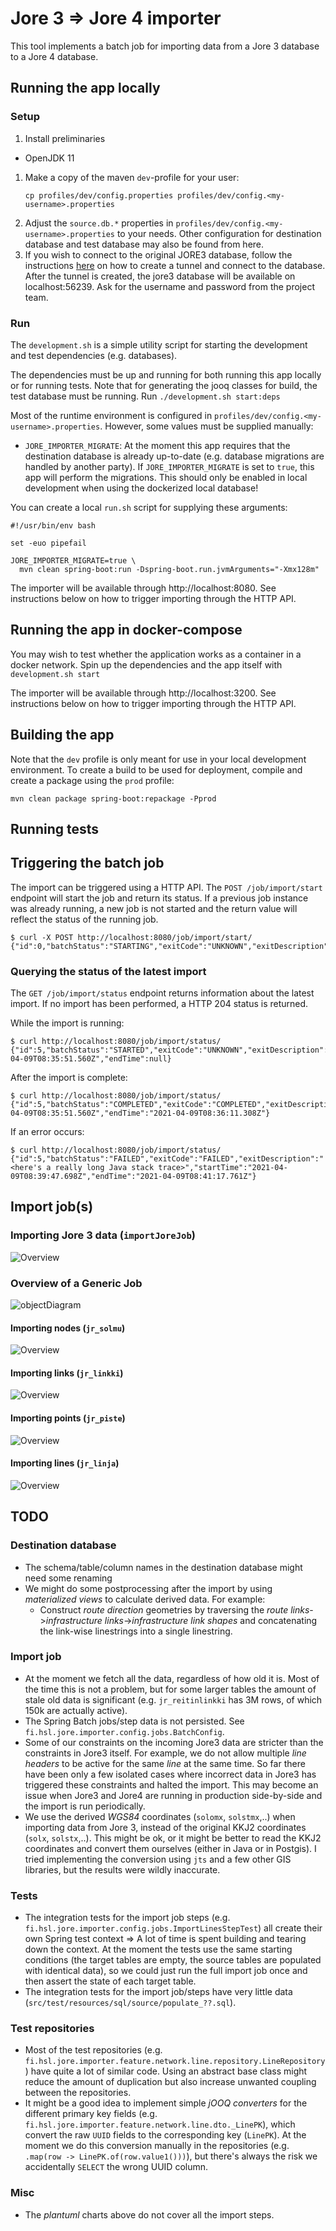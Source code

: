 # Jore 3 => Jore 4 importer

This tool implements a batch job for importing data from a Jore 3 database to a Jore 4 database.

## Running the app locally

### Setup

1. Install preliminaries
  - OpenJDK 11
1. Make a copy of the maven `dev`-profile for your user:
    ```
    cp profiles/dev/config.properties profiles/dev/config.<my-username>.properties
    ```
1. Adjust the `source.db.*` properties in `profiles/dev/config.<my-username>.properties` to your needs. Other configuration for destination database and test database may also be found from here.
1. If you wish to connect to the original JORE3 database, follow the instructions [here](https://github.com/HSLdevcom/jore4/blob/main/wiki/onboarding.md#creating-an-ssh-configuration-entry) on how to create a tunnel and connect to the database. After the tunnel is created, the jore3 database will be available on localhost:56239. Ask for the username and password from the project team. 

### Run 

The `development.sh` is a simple utility script for starting the development and test dependencies (e.g. databases).

The dependencies must be up and running for both running this app locally or for running tests. Note that for generating the jooq classes for build, the test database must be running. Run `./development.sh start:deps`

Most of the runtime environment is configured in `profiles/dev/config.<my-username>.properties`. However, some values must be supplied manually:

- `JORE_IMPORTER_MIGRATE`: At the moment this app requires that the destination database is already up-to-date (e.g. database migrations are handled by another party). If `JORE_IMPORTER_MIGRATE` is set to `true`, this app will perform the migrations. This should only be enabled in local development when using the dockerized local database!

You can create a local `run.sh` script for supplying these arguments:

```shell
#!/usr/bin/env bash

set -euo pipefail

JORE_IMPORTER_MIGRATE=true \
  mvn clean spring-boot:run -Dspring-boot.run.jvmArguments="-Xmx128m"
```

The importer will be available through http://localhost:8080. See instructions below on how to trigger importing through the HTTP API.

## Running the app in docker-compose

You may wish to test whether the application works as a container in a docker network. Spin up the dependencies and 
the app itself with `development.sh start`

The importer will be available through http://localhost:3200. See instructions below on how to trigger importing through the HTTP API.

## Building the app

Note that the `dev` profile is only meant for use in your local development environment. To create a build to be used for deployment, compile and create a package using the `prod` profile:
```
mvn clean package spring-boot:repackage -Pprod
```

## Running tests

## Triggering the batch job

The import can be triggered using a HTTP API. The `POST /job/import/start` endpoint will start the job and return its status. If a previous job instance was already running, a new job is not started and the return value will reflect the status of the running job.

```shell
$ curl -X POST http://localhost:8080/job/import/start/
{"id":0,"batchStatus":"STARTING","exitCode":"UNKNOWN","exitDescription":null,"startTime":null,"endTime":null}
```

### Querying the status of the latest import

The `GET /job/import/status` endpoint returns information about the latest import. If no import has been performed, a HTTP 204 status is returned.

While the import is running:

```shell
$ curl http://localhost:8080/job/import/status/
{"id":5,"batchStatus":"STARTED","exitCode":"UNKNOWN","exitDescription":null,"startTime":"2021-04-09T08:35:51.560Z","endTime":null}
```

After the import is complete:

```shell
$ curl http://localhost:8080/job/import/status/
{"id":5,"batchStatus":"COMPLETED","exitCode":"COMPLETED","exitDescription":null,"startTime":"2021-04-09T08:35:51.560Z","endTime":"2021-04-09T08:36:11.308Z"}
```

If an error occurs:

```shell
$ curl http://localhost:8080/job/import/status/
{"id":5,"batchStatus":"FAILED","exitCode":"FAILED","exitDescription":"<here's a really long Java stack trace>","startTime":"2021-04-09T08:39:47.698Z","endTime":"2021-04-09T08:41:17.761Z"}
```

## Import job(s)

### Importing Jore 3 data (`importJoreJob`)

![Overview](images/import_jore_job.svg "Job overview")

### Overview of a Generic Job

![objectDiagram](images/job_diagram.svg "Object diagram of a generic job")

#### Importing nodes (`jr_solmu`)

![Overview](images/import_nodes_step.svg "Step overview")

#### Importing links (`jr_linkki`)

![Overview](images/import_links_step.svg "Step overview")

#### Importing points (`jr_piste`)

![Overview](images/import_points_step.svg "Step overview")

#### Importing lines (`jr_linja`)

![Overview](images/import_lines_step.svg "Step overview")

## TODO

### Destination database

- The schema/table/column names in the destination database might need some renaming
- We might do some postprocessing after the import by using _materialized views_ to calculate derived data. For example:
    - Construct _route direction_ geometries by traversing the _route links_->_infrastructure links_->_infrastructure link shapes_ and concatenating the link-wise linestrings into a single linestring.

### Import job

- At the moment we fetch all the data, regardless of how old it is. Most of the time this is not a problem, but for some larger tables the amount of stale old data is significant (e.g. `jr_reitinlinkki` has 3M rows, of which 150k are actually active).
- The Spring Batch jobs/step data is not persisted. See `fi.hsl.jore.importer.config.jobs.BatchConfig`.
- Some of our constraints on the incoming Jore3 data are stricter than the constraints in Jore3 itself. For example, we do not allow multiple _line headers_ to be active for the same _line_ at the same time. So far there have been only a few isolated cases where incorrect data in Jore3 has triggered these constraints and halted the import. This may become an issue when Jore3 and Jore4 are running in production side-by-side and the import is run periodically.
- We use the derived _WGS84_ coordinates (`solomx`, `solstmx`,..) when importing data from Jore 3, instead of the original KKJ2 coordinates (`solx`, `solstx`,..). This might be ok, or it might be better to read the KKJ2 coordinates and convert them ourselves (either in Java or in Postgis). I tried implementing the conversion using `jts` and a few other GIS libraries, but the results were wildly inaccurate.

### Tests

- The integration tests for the import job steps (e.g. `fi.hsl.jore.importer.config.jobs.ImportLinesStepTest`) all create their own Spring test context => A lot of time is spent building and tearing down the context. At the moment the tests use the same starting conditions (the target tables are empty, the source tables are populated with identical data), so we could just run the full import job once and then assert the state of each target table.
- The integration tests for the import job/steps have very little data (`src/test/resources/sql/source/populate_??.sql`).

### Test repositories

- Most of the test repositories (e.g. `fi.hsl.jore.importer.feature.network.line.repository.LineRepository`) have quite a lot of similar code. Using an abstract base class might reduce the amount of duplication but also increase unwanted coupling between the repositories.
- It might be a good idea to implement simple _jOOQ converters_ for the different primary key fields (e.g. `fi.hsl.jore.importer.feature.network.line.dto._LinePK`), which convert the raw `UUID` fields to the corresponding key (`LinePK`). At the moment we do this conversion manually in the repositories (e.g. `.map(row -> LinePK.of(row.value1()))`), but there's always the risk we accidentally `SELECT` the wrong UUID column.

### Misc

- The _plantuml_ charts above do not cover all the import steps.

